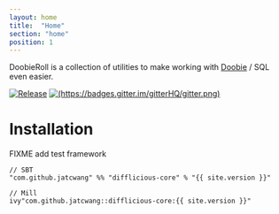 ```yaml
---
layout: home
title:  "Home"
section: "home"
position: 1
---
```


DoobieRoll is a collection of utilities to make working with [Doobie](https://tpolecat.github.io/doobie/) / SQL even easier.

[![Release](https://img.shields.io/nexus/r/com.github.jatcwang/difflicious-core_2.13?server=https%3A%2F%2Foss.sonatype.org)](https://oss.sonatype.org/content/repositories/releases/com/github/jatcwang/difflicious-core_2.13/)
[![(https://badges.gitter.im/gitterHQ/gitter.png)](https://badges.gitter.im/Join%20Chat.svg)](https://gitter.im/jatcwang/difflicious)

# Installation

FIXME add test framework

```
// SBT
"com.github.jatcwang" %% "difflicious-core" % "{{ site.version }}" 

// Mill
ivy"com.github.jatcwang::difflicious-core:{{ site.version }}" 
```

